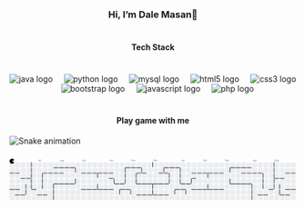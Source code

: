 <h3 align="center">Hi, I’m Dale Masan👋</h3>

###

#

<h4 align="center">Tech Stack</h4>

###

#

<div align="center">
  <img src="https://cdn.jsdelivr.net/gh/devicons/devicon/icons/java/java-original.svg" height="40" alt="java logo"  />
  <img width="12" />
  <img src="https://cdn.jsdelivr.net/gh/devicons/devicon/icons/python/python-original.svg" height="40" alt="python logo"  />
  <img width="12" />
  <img src="https://cdn.jsdelivr.net/gh/devicons/devicon/icons/mysql/mysql-original.svg" height="40" alt="mysql logo"  />
  <img width="12" />
  <img src="https://cdn.jsdelivr.net/gh/devicons/devicon/icons/html5/html5-original.svg" height="40" alt="html5 logo"  />
  <img width="12" />
  <img src="https://cdn.jsdelivr.net/gh/devicons/devicon/icons/css3/css3-original.svg" height="40" alt="css3 logo"  />
  <img width="12" />
  <img src="https://cdn.jsdelivr.net/gh/devicons/devicon/icons/bootstrap/bootstrap-original.svg" height="40" alt="bootstrap logo"  />
  <img width="12" />
  <img src="https://cdn.jsdelivr.net/gh/devicons/devicon/icons/javascript/javascript-original.svg" height="40" alt="javascript logo"  />
  <img width="12" />
  <img src="https://cdn.jsdelivr.net/gh/devicons/devicon/icons/php/php-original.svg" height="40" alt="php logo"  />
</div>

###

#

<h4 align="center">Play game with me</h4>
<img src="https://raw.githubusercontent.com/Daalleee/Daalleee/output/snake.svg" alt="Snake animation" />

###

<picture>
  <source media="(prefers-color-scheme: dark)" srcset="https://raw.githubusercontent.com/Daalleee/Daalleee/output/pacman-contribution-graph-dark.svg">
  <source media="(prefers-color-scheme: light)" srcset="https://raw.githubusercontent.com/Daalleee/Daalleee/output/pacman-contribution-graph.svg">
  <img alt="pacman contribution graph" src="https://raw.githubusercontent.com/Daalleee/Daalleee/output/pacman-contribution-graph.svg">
</picture>

###
